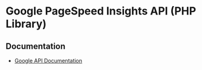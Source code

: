 # Google PageSpeed Insights API (PHP Library)

## Documentation
- [Google API Documentation](https://developers.google.com/speed/docs/insights/v4/reference/pagespeedapi/runpagespeed)